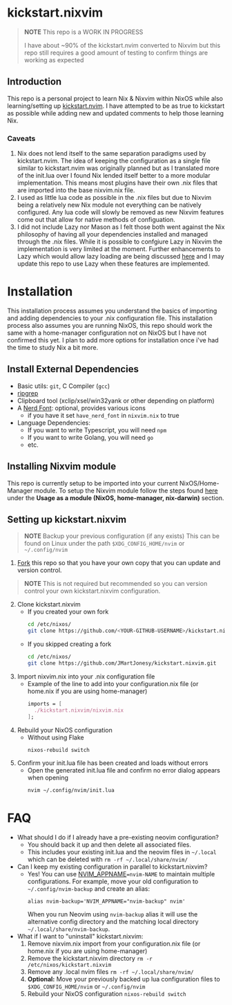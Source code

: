 # kickstart.nixvim

>**NOTE**
> This repo is a WORK IN PROGRESS
>
> I have about ~90% of the kickstart.nvim converted to Nixvim
> but this repo still requires a good amount of testing to confirm things are working as expected

## Introduction

This repo is a personal project to learn Nix & Nixvim within NixOS while also learning/setting up [kickstart.nvim](https://github.com/nvim-lua/kickstart.nvim).
I have attempted to be as true to kickstart as possible while adding new and updated comments to help those learning Nix.

### Caveats

1. Nix does not lend itself to the same separation paradigms used by kickstart.nvim. The idea of keeping the configuration as a single file
similar to kickstart.nvim was originally planned but as I translated more of the init.lua over I found Nix lended itself better to a more
modular implementation. This means most plugins have their own .nix files that are imported into the base nixvim.nix file.
2. I used as little lua code as possible in the .nix files but due to Nixvim being a relatively new Nix module not everything can be natively configured. Any lua code will slowly be removed as new Nixvim features come out that allow for native methods of configuation.
3. I did not include Lazy nor Mason as I felt those both went against the Nix philosophy of having all your dependencies installed and managed through the .nix files. While it is possible to confgiure Lazy in Nixvim the implementation is very limited at the moment. Further enhancements to Lazy which would allow lazy loading are being discussed [here](https://github.com/nix-community/nixvim/issues/421) and I may update this repo to use Lazy when these features are implemented.

# Installation

This installation process assumes you understand the basics of importing and adding dependencies to your .nix configuration file.
This installation process also assumes you are running NixOS, this repo should work the same with a home-manager configuration not on NixOS but I have not confirmed this yet. I plan to add more options for installation once i've had the time to study Nix a bit more.

## Install External Dependencies

- Basic utils: `git`, C Compiler (`gcc`)
- [ripgrep](https://github.com/BurntSushi/ripgrep#installation)
- Clipboard tool (xclip/xsel/win32yank or other depending on platform)
- A [Nerd Font](https://www.nerdfonts.com/): optional, provides various icons
  - if you have it set `have_nerd_font` in `nixvim.nix` to true
- Language Dependencies:
  - If you want to write Typescript, you will need `npm`
  - If you want to write Golang, you will need `go`
  - etc.

## Installing Nixvim module

This repo is currently setup to be imported into your current NixOS/Home-Manager module. 
To setup the Nixvim module follow the steps found [here](https://nix-community.github.io/nixvim/user-guide/install.html) under the **Usage as a module (NixOS, home-manager, nix-darwin)** section.

## Setting up kickstart.nixvim

>**NOTE**
> Backup your previous configuration (if any exists)
> This can be found on Linux under the path `$XDG_CONFIG_HOME/nvim` or `~/.config/nvim`

1. [Fork](https://docs.github.com/en/get-started/quickstart/fork-a-repo) this repo
so that you have your own copy that you can update and version control.
>**NOTE**
> This is not required but recommended so you can version control your own kickstart.nixvim configuration.
2. Clone kickstart.nixvim
    * If you created your own fork
      ```sh
      cd /etc/nixos/
      git clone https://github.com/<YOUR-GITHUB-USERNAME>/kickstart.nixvim.git
      ```
    * If you skipped creating a fork
      ```sh
      cd /etc/nixos/
      git clone https://github.com/JMartJonesy/kickstart.nixvim.git
      ```
3. Import nixvim.nix into your .nix configuration file
    * Example of the line to add into your configuration.nix file (or home.nix if you are using home-manager)
      ```nix
      imports = [
        ./kickstart.nixvim/nixvim.nix
      ];
      ```
4. Rebuild your NixOS configuration
   * Without using Flake
     ```sh
     nixos-rebuild switch
     ```
5. Confirm your init.lua file has been created and loads without errors
   * Open the generated init.lua file and confirm no error dialog appears when opening
     ```sh
     nvim ~/.config/nvim/init.lua
     ``` 

# FAQ

* What should I do if I already have a pre-existing neovim configuration?
  * You should back it up and then delete all associated files.
  * This includes your existing init.lua and the neovim files in `~/.local`
    which can be deleted with `rm -rf ~/.local/share/nvim/`
* Can I keep my existing configuration in parallel to kickstart.nixvim?
  * Yes! You can use [NVIM_APPNAME](https://neovim.io/doc/user/starting.html#%24NVIM_APPNAME)`=nvim-NAME`
    to maintain multiple configurations. For example, move your old configuration to
    `~/.config/nvim-backup` and create an alias:
    ```
    alias nvim-backup='NVIM_APPNAME="nvim-backup" nvim'
    ```
    When you run Neovim using `nvim-backup` alias it will use the alternative
    config directory and the matching local directory
    `~/.local/share/nvim-backup`.
* What if I want to "uninstall" kickstart.nixvim:
   1. Remove nixvim.nix import from your configuration.nix file (or home.nix if you are using home-manager)
   2. Remove the kickstart.nixvim directory `rm -r /etc/nixos/kickstart.nixvim`
   3. Remove any .local nvim files `rm -rf ~/.local/share/nvim/`
   4. **Optional:** Move your previously backed up lua configuration files to `$XDG_CONFIG_HOME/nvim` or `~/.config/nvim`
   5. Rebuild your NixOS configuration `nixos-rebuild switch`
